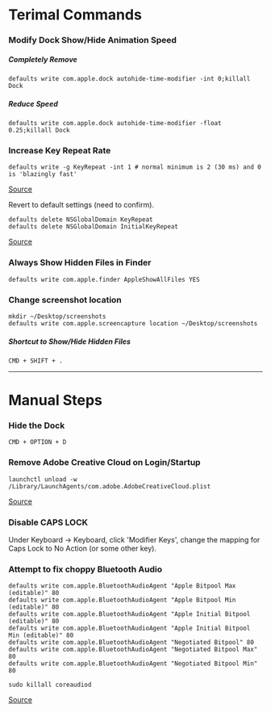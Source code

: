 # Terimal Commands

### Modify Dock Show/Hide Animation Speed
##### Completely Remove
```defaults write com.apple.dock autohide-time-modifier -int 0;killall Dock```

##### Reduce Speed
```defaults write com.apple.dock autohide-time-modifier -float 0.25;killall Dock```


### Increase Key Repeat Rate


```
defaults write -g KeyRepeat -int 1 # normal minimum is 2 (30 ms) and 0 is 'blazingly fast'
```
[Source](https://gist.github.com/hofmannsven/ff21749b0e6afc50da458bebbd9989c5)

Revert to default settings (need to confirm).

```
defaults delete NSGlobalDomain KeyRepeat
defaults delete NSGlobalDomain InitialKeyRepeat
```
[Source](https://coderwall.com/p/jzuuzg/osx-set-fast-keyboard-repeat-rate)


### Always Show Hidden Files in Finder
```
defaults write com.apple.finder AppleShowAllFiles YES
```

### Change screenshot location
```
mkdir ~/Desktop/screenshots
defaults write com.apple.screencapture location ~/Desktop/screenshots
```

##### Shortcut to Show/Hide Hidden Files
```
CMD + SHIFT + .
```

***

# Manual Steps
### Hide the Dock

```CMD + OPTION + D```


### Remove Adobe Creative Cloud on Login/Startup

```launchctl unload -w /Library/LaunchAgents/com.adobe.AdobeCreativeCloud.plist```

[Source](https://apple.stackexchange.com/questions/138941/how-do-i-stop-the-adobe-creative-cloud-app-from-auto-launching-on-login)


### Disable CAPS LOCK
Under Keyboard -> Keyboard, click 'Modifier Keys', change the mapping for Caps Lock to No Action (or some other key).

### Attempt to fix choppy Bluetooth Audio
```
defaults write com.apple.BluetoothAudioAgent "Apple Bitpool Max (editable)" 80 
defaults write com.apple.BluetoothAudioAgent "Apple Bitpool Min (editable)" 80 
defaults write com.apple.BluetoothAudioAgent "Apple Initial Bitpool (editable)" 80 
defaults write com.apple.BluetoothAudioAgent "Apple Initial Bitpool Min (editable)" 80 
defaults write com.apple.BluetoothAudioAgent "Negotiated Bitpool" 80 
defaults write com.apple.BluetoothAudioAgent "Negotiated Bitpool Max" 80 
defaults write com.apple.BluetoothAudioAgent "Negotiated Bitpool Min" 80

sudo killall coreaudiod
```
[Source](https://apple.stackexchange.com/questions/167245/yosemite-bluetooth-audio-is-choppy-skips)
